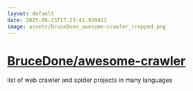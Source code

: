 ```yaml
---
layout: default
date: 2025-06-23T17:23:41.920413
image: assets/BruceDone_awesome-crawler_cropped.png
---
```


# [BruceDone/awesome-crawler](https://github.com/BruceDone/awesome-crawler)

list of web crawler and spider projects in many languages
